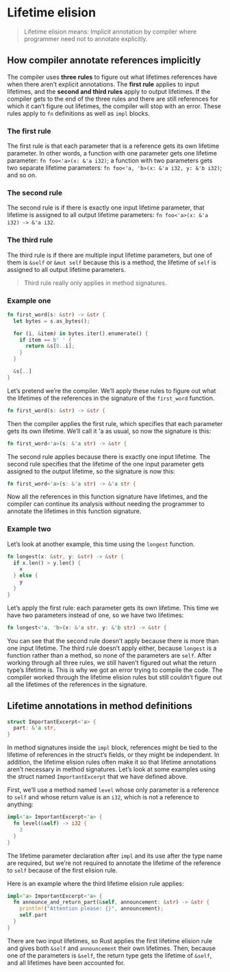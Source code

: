 # Lifetime elision

> Lifetime elision means: Implicit annotation by compiler where programmer need not to annotate explicitly.

## How compiler annotate references implicitly

The compiler uses **three rules** to figure out what lifetimes references have when there aren’t explicit annotations. The **first rule** applies to input lifetimes, and the **second and third rules** apply to output lifetimes. If the compiler gets to the end of the three rules and there are still references for which it can’t figure out lifetimes, the compiler will stop with an error. These rules apply to `fn` definitions as well as `impl` blocks.

### The first rule

The first rule is that each parameter that is a reference gets its own lifetime parameter. In other words, a function with one parameter gets one lifetime parameter: `fn foo<'a>(x: &'a i32)`; a function with two parameters gets two separate lifetime parameters: `fn foo<'a, 'b>(x: &'a i32, y: &'b i32)`; and so on.

### The second rule

The second rule is if there is exactly one input lifetime parameter, that lifetime is assigned to all output lifetime parameters: `fn foo<'a>(x: &'a i32) -> &'a i32`.

### The third rule

The third rule is if there are multiple input lifetime parameters, but one of them is `&self` or `&mut self` because this is a method, the lifetime of `self` is assigned to all output lifetime parameters.

> Third rule really only applies in method signatures.

### Example one

```rs
fn first_word(s: &str) -> &str {
  let bytes = s.as_bytes();

  for (i, &item) in bytes.iter().enumerate() {
    if item == b' ' {
      return &s[0..i];
    }
  }

  &s[..]
}
```

Let’s pretend we’re the compiler. We’ll apply these rules to figure out what the lifetimes of the references in the signature of the `first_word` function.

```rs
fn first_word(s: &str) -> &str {
```

Then the compiler applies the first rule, which specifies that each parameter gets its own lifetime. We’ll call it 'a as usual, so now the signature is this:

```rs
fn first_word<'a>(s: &'a str) -> &str {
```

The second rule applies because there is exactly one input lifetime. The second rule specifies that the lifetime of the one input parameter gets assigned to the output lifetime, so the signature is now this:

```rs
fn first_word<'a>(s: &'a str) -> &'a str {
```

Now all the references in this function signature have lifetimes, and the compiler can continue its analysis without needing the programmer to annotate the lifetimes in this function signature.

### Example two

Let’s look at another example, this time using the `longest` function.

```rs
fn longest(x: &str, y: &str) -> &str {
  if x.len() > y.len() {
    x
  } else {
    y
  }
}
```

Let’s apply the first rule: each parameter gets its own lifetime. This time we have two parameters instead of one, so we have two lifetimes:

```rs
fn longest<'a, 'b>(x: &'a str, y: &'b str) -> &str {
```

You can see that the second rule doesn’t apply because there is more than one input lifetime. The third rule doesn’t apply either, because `longest` is a function rather than a method, so none of the parameters are `self`. After working through all three rules, we still haven’t figured out what the return type’s lifetime is. This is why we got an error trying to compile the code. The compiler worked through the lifetime elision rules but still couldn’t figure out all the lifetimes of the references in the signature.

## Lifetime annotations in method definitions

```rs
struct ImportantExcerpt<'a> {
  part: &'a str,
}
```

In method signatures inside the `impl` block, references might be tied to the lifetime of references in the struct’s fields, or they might be independent. In addition, the lifetime elision rules often make it so that lifetime annotations aren’t necessary in method signatures. Let’s look at some examples using the struct named `ImportantExcerpt` that we have defined above.

First, we’ll use a method named `level` whose only parameter is a reference to `self` and whose return value is an `i32`, which is not a reference to anything:

```rs
impl<'a> ImportantExcerpt<'a> {
  fn level(&self) -> i32 {
    3
  }
}
```

The lifetime parameter declaration after `impl` and its use after the type name are required, but we’re not required to annotate the lifetime of the reference to `self` because of the first elision rule.

Here is an example where the third lifetime elision rule applies:

```rs
impl<'a> ImportantExcerpt<'a> {
  fn announce_and_return_part(&self, announcement: &str) -> &str {
    println!("Attention please: {}", announcement);
    self.part
  }
}
```

There are two input lifetimes, so Rust applies the first lifetime elision rule and gives both `&self` and `announcement` their own lifetimes. Then, because one of the parameters is `&self`, the return type gets the lifetime of `&self`, and all lifetimes have been accounted for.
